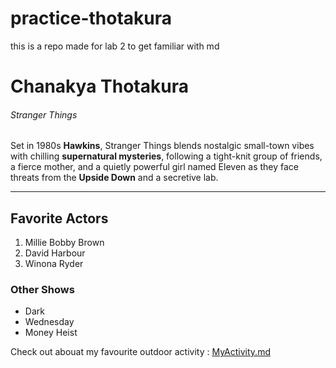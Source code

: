# practice-thotakura

this is a repo made for lab 2 to get familiar with md

# Chanakya Thotakura

###### Stranger Things

Set in 1980s **Hawkins**, Stranger Things blends nostalgic small-town vibes with chilling **supernatural mysteries**, following a tight-knit group of friends, a fierce mother, and a quietly powerful girl named Eleven as they face threats from the **Upside Down** and a secretive lab.

---

## Favorite Actors

1. Millie Bobby Brown
2. David Harbour
3. Winona Ryder

### Other Shows

- Dark
- Wednesday
- Money Heist

Check out abouat my favourite outdoor activity  : [MyActivity.md](MyActivity.md)
